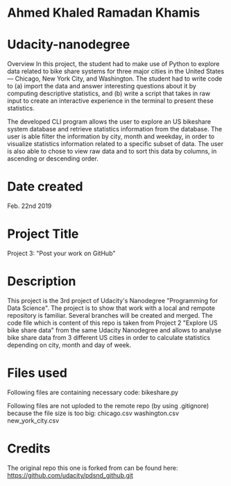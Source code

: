 # Ahmed Khaled Ramadan Khamis
# Udacity-nanodegree
Overview
In this project, the student had to make use of Python to explore data related to bike share systems for three major cities in the United States — Chicago, New York City, and Washington.
The student had to write code to (a) import the data and answer interesting questions about it by computing descriptive statistics, and (b) write a script that takes in raw input to create an interactive experience in the terminal to present these statistics.

The developed CLI program allows the user to explore an US bikeshare system database and retrieve statistics information from the database. The user is able filter the information by city, month and weekday, in order to visualize statistics information related to a specific subset of data. The user is also able to chose to view raw data and to sort this data by columns, in ascending or descending order.





# Date created
Feb. 22nd 2019

# Project Title
Project 3: "Post your work on GitHub"

# Description
This project is the 3rd project of Udacity's Nanodegree "Programming for Data Science". The project is to show that work with a local and rempote repository is familiar. Several branches will be created and merged. The code file which is content of this repo is taken from Project 2 "Explore US bike share data" from the same Udacity Nanodegree and allows to analyse bike share data from 3 different US cities in order to calculate statistics depending on city, month and day of week.

# Files used
Following files are containing necessary code: bikeshare.py

Following files are not uploded to the remote repo (by using .gitignore) because the file size is too big: chicago.csv washington.csv new_york_city.csv

# Credits
The original repo this one is forked from can be found here: https://github.com/udacity/pdsnd_github.git
